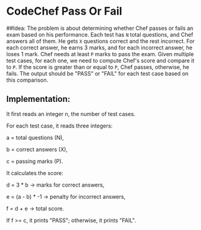 ﻿# CodeChef Pass Or Fail
##Idea:
The problem is about determining whether Chef passes or fails an exam based on his performance. Each test has `N` total questions, and Chef answers all of them. He gets `X` questions correct and the rest incorrect. For each correct answer, he earns 3 marks, and for each incorrect answer, he loses 1 mark. Chef needs at least `P` marks to pass the exam. Given multiple test cases, for each one, we need to compute Chef's score  and compare it to `P`. If the score is greater than or equal to `P`, Chef passes, otherwise, he fails. The output should be "PASS" or "FAIL" for each test case based on this comparison.

## Implementation:
It first reads an integer n, the number of test cases.

For each test case, it reads three integers:

a = total questions (N),

b = correct answers (X),

c = passing marks (P).

It calculates the score:

d = 3 * b → marks for correct answers,

e = (a - b) * -1 → penalty for incorrect answers,

f = d + e → total score.

If f >= c, it prints "PASS"; otherwise, it prints "FAIL".
